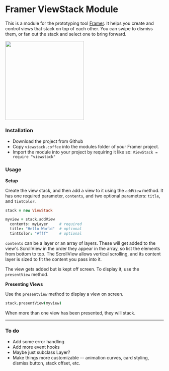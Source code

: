 # Framer ViewStack Module

This is a module for the prototyping tool [Framer](http://framerjs.com). It helps you create and control views that stack on top of each other. You can swipe to dismiss them, or fan out the stack and select one to bring forward.

<img src="http://inpo.co/viewstack/swipe-to-dismiss.gif" width="250px"/>

### Installation
* Download the project from Github
* Copy `viewstack.coffee` into the modules folder of your Framer project.
* Import the module into your project by requiring it like so: `ViewStack = require "viewstack"`

### Usage

**Setup**

Create the view stack, and then add a view to it using the `addView` method. It has one required parameter, `contents`, and two optional parameters: `title`, and `tintColor`.

```coffeescript
stack = new ViewStack

myview = stack.addView
  contents: myLayer     # required
  title: "Hello World"  # optional
  tintColor: "#fff"     # optional
 ```
 
 `contents` can be a layer or an array of layers. These will get added to the view's ScrollView in the order they appear in the array, so list the elements from bottom to top. The ScrollView allows vertical scrolling, and its content layer is sized to fit the content you pass into it.
 
The view gets added but is kept off screen. To display it, use the `presentView` method.

 
**Presenting Views**

Use the `presentView` method to display a view on screen.

```coffeescript
stack.presentView(myview)
```

When more than one view has been presented, they will stack. 

-----

### To do
* Add some error handling
* Add more event hooks
* Maybe just subclass Layer?
* Make things more customizable -- animation curves, card styling, dismiss button, stack offset, etc.
